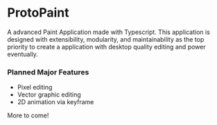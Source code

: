 # ProtoPaint
A advanced Paint Application made with Typescript. This application is designed with extensibility, modularity, and maintainability as the top priority to create a application with desktop quality editing and power eventually.
  
### Planned Major Features
- Pixel editing
- Vector graphic editing
- 2D animation via keyframe

More to come!